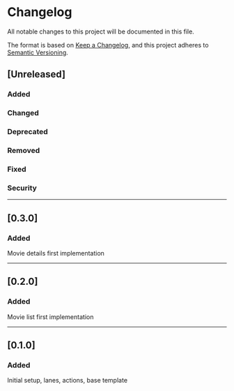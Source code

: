 # Changelog

All notable changes to this project will be documented in this file.

The format is based on [Keep a Changelog](https://keepachangelog.com/en/1.1.0/),
and this project adheres to [Semantic Versioning](https://semver.org/spec/v2.0.0.html).

## [Unreleased]

### Added

### Changed

### Deprecated

### Removed

### Fixed

### Security

---

## [0.3.0]

### Added
Movie details first implementation

---

## [0.2.0]

### Added
Movie list first implementation

---

## [0.1.0]

### Added
Initial setup, lanes, actions, base template
